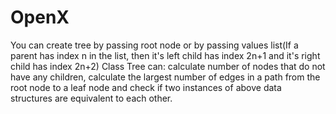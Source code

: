 # OpenX
You can create tree by passing root node or by passing values list(If a parent has index n in the list, then it's left child has index 2n+1 and it's right child has index 2n+2)
Class Tree can: 
calculate number of nodes that do not have any children, 
calculate the largest number of edges in a path from the root node to a leaf node 
and check if two instances of above data structures are equivalent to each other.
